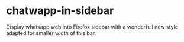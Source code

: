 # chatwapp-in-sidebar
Display whatsapp web into Firefox sidebar with a wonderfull new style adapted for smaller width of this bar.
